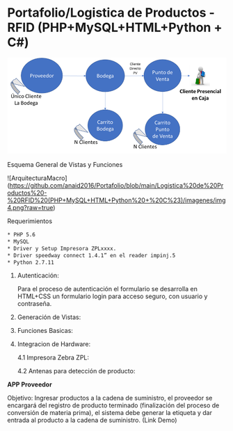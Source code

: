 # Portafolio/Logistica de Productos - RFID (PHP+MySQL+HTML+Python + C#)



![ArquitecturaMacro](https://github.com/anaid2016/Portafolio/blob/main/Logistica%20de%20Productos%20-%20RFID%20(PHP+MySQL+HTML+Python%20+%20C%23)/imagenes/img1.png?raw=true)




Esquema General de Vistas y Funciones


![ArquitecturaMacro] (https://github.com/anaid2016/Portafolio/blob/main/Logistica%20de%20Productos%20-%20RFID%20(PHP+MySQL+HTML+Python%20+%20C%23)/imagenes/img4.png?raw=true)


Requerimientos


	* PHP 5.6 
	* MySQL 
	* Driver y Setup Impresora ZPLxxxx.
	* Driver speedway connect 1.4.1” en el reader impinj.5 
	* Python 2.7.11
	

1. Autenticación:

	Para el proceso de autenticación el formulario se desarrolla en HTML+CSS un formulario login para acceso seguro, con usuario y contraseña.
	
	
2. Generación de Vistas:




3. Funciones Basicas:



4. Integracion de Hardware:

	4.1 Impresora Zebra ZPL:
	
	
	
	
	
	4.2 Antenas para detección de producto:
	
	
	


**APP Proveedor**

Objetivo:  Ingresar productos a la cadena de suministro, el proveedor se encargará del registro de producto terminado (finalización del proceso de conversión de materia prima), el sistema debe generar la etiqueta y dar entrada al producto a la cadena de suministro. (Link Demo)



 




